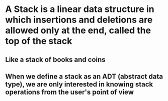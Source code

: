 # A Stack is a linear data structure in which insertions and deletions are allowed only at the end, called the top of the stack

## Like a stack of books and coins

## When we define a stack as an ADT (abstract data type), we are only interested in knowing stack operations from the user's point of view
